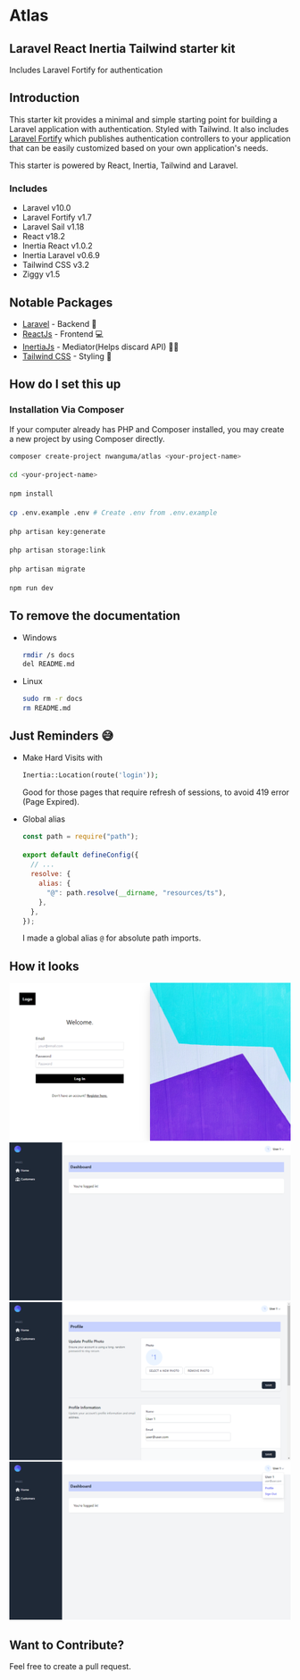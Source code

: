 # Atlas

## Laravel React Inertia Tailwind starter kit

Includes Laravel Fortify for authentication

## Introduction

This starter kit provides a minimal and simple starting point for building a Laravel application with authentication. Styled with Tailwind. It also includes [Laravel Fortify](https://laravel.com/docs/8.x/fortify) which publishes authentication controllers to your application that can be easily customized based on your own application's needs.

This starter is powered by React, Inertia, Tailwind and Laravel.

### Includes

- Laravel v10.0
- Laravel Fortify v1.7
- Laravel Sail v1.18
- React v18.2
- Inertia React v1.0.2
- Inertia Laravel v0.6.9
- Tailwind CSS v3.2
- Ziggy v1.5

## Notable Packages

- [Laravel](https://laravel.com) - Backend 🎰
- [ReactJs](https://reactjs.com) - Frontend 💻
- [InertiaJs](https://inertiajs.com) - Mediator(Helps discard API) 🧑‍🦯
- [Tailwind CSS](https://tailwindcss.com) - Styling 💅

## How do I set this up

### Installation Via Composer

If your computer already has PHP and Composer installed, you may create a new project by using Composer directly.

```bash
composer create-project nwanguma/atlas <your-project-name>

cd <your-project-name>

npm install

cp .env.example .env # Create .env from .env.example

php artisan key:generate

php artisan storage:link

php artisan migrate

npm run dev
```

## To remove the documentation

- Windows
  ```bash
  rmdir /s docs
  del README.md
  ```
- Linux
  ```bash
  sudo rm -r docs
  rm README.md
  ```

## Just Reminders 😅

- Make Hard Visits with

  ```php
  Inertia::Location(route('login'));
  ```

  Good for those pages that require refresh of sessions, to avoid 419 error (Page Expired).

- Global alias

  ```js
  const path = require("path");

  export default defineConfig({
    // ...
    resolve: {
      alias: {
        "@": path.resolve(__dirname, "resources/ts"),
      },
    },
  });
  ```

  I made a global alias `@` for absolute path imports.

## How it looks

<img src='docs/images/login-page.png' />

<img src='docs/images/home-page.png' />

<img src='docs/images/profile-page.png' />

<img src='docs/images/menu-page.png' />

## Want to Contribute?

Feel free to create a pull request.
